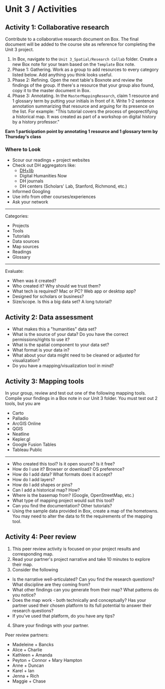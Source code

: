 # Unit 3 / Activities

## Activity 1: Collaborative research

Contribute to a collaborative research document on Box. The final document will be added to the course site as reference for completing the Unit 3 project.

1. In Box, navigate to the ```Unit 3_Spatial/Research Collab``` folder. Create a new Box note for your team based on the ```Template``` Box note. 
2. Phase 1: Gathering. Work as a group to add resources to every category listed below. Add anything you think looks useful. 
3. Phase 2: Refining. Open the next table's Boxnote and review the findings of the group. If there's a resource that your group also found, copy it to the master document in Box. 
4. Phase 3: Annotating. In the `MasterMappingResearch`, claim 1 resource and 1 glossary term by putting your initials in front of it. Write 1-2 sentence annotation summarizing that resource and arguing for its presence on the list. For example: "This tutorial covers the process of geoprectifying a historical map. It was created as part of a workshop on digital history by a history professor." 

**Earn 1 participation point by annotating 1 resource and 1 glossary term by Thursday's class** 

### Where to Look

* Scour our readings + project websites
* Check out DH aggregators like:
  * [DH+lib](http://acrl.ala.org/dh/)
  * Digital Humanities Now
  * DH journals
  * DH centers \(Scholars' Lab, Stanford, Richmond, etc.\)
* Informed Googling
* Use info from other courses/experiences
* Ask your network

---

Categories:

* Projects
* Tools
* Tutorials
* Data sources
* Map sources
* Readings
* Glossary

---

Evaluate:

* When was it created? 
* Who created it? Why should we trust them?
* What tech is required? Mac or PC? Web app or desktop app? 
* Designed for scholars or business? 
* Size/scope. Is this a big data set? A long tutorial?

## Activity 2: Data assessment

* What makes this a "humanities" data set?
* What is the source of your data? Do you have the correct permissions/rights to use it?
* What is the spatial component to your data set?
* What format is your data in?
* What about your data might need to be cleaned or adjusted for visualization?
* Do you have a mapping/visualization tool in mind?

## Activity 3: Mapping tools

In your group, review and test out one of the following mapping tools. Compile your findings in a Box note in our Unit 3 folder. You must test out 2 tools, but you are 

* Carto
* Palladio
* ArcGIS Online
* QGIS 
* Neatline
* Kepler.gl 
* Google Fusion Tables
* Tableau Public

***

* Who created this tool? Is it open source? Is it free?
* How do I use it? Browser or download? OS preference?
* How do I add data? What formats does it accept? 
* How do I add layers? 
* How do I add shapes or pins? 
* Can I add a historical map? How? 
* Where is the basemap from? \(Google, OpenStreetMap, etc.\)
* What type of mapping project would suit this tool? 
* Can you find the documentation? Other tutorials? 
* Using the sample data provided in Box, create a map of the hometowns. You may need to alter the data to fit the requirements of the mapping tool.  

## Activity 4: Peer review


1. This peer review activity is focused on your project results and corresponding map.
2. Read your partner's project narrative and take 10 minutes to explore their map. 
3. Consider the following 
  * Is the narrative well-articulated? Can you find the research questions? What discipline are they coming from? 
  * What other findings can you generate from their map? What patterns do you notice? 
  * Does the map work - both technically and conceptually? Has your partner used their chosen platform to its full potential to answer their research questions?
  * If you've used that platform, do you have any tips? 
4. Share your findings with your partner. 

Peer review partners:
* Madeleine + Bancks
* Alice + Charlie
* Kathleen + Amanda
* Peyton + Connor + Mary Hampton
* Anne + Duncan
* Karel + Ian
* Jenna + Rich
* Maggie + Chase

